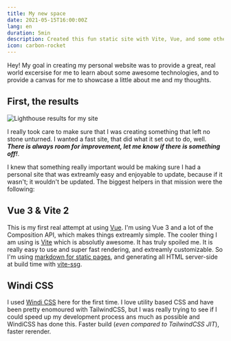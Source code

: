 ```yaml
---
title: My new space
date: 2021-05-15T16:00:00Z
lang: en
duration: 5min
description: Created this fun static site with Vite, Vue, and some other fun stuff. Hope you enjoy!
icon: carbon-rocket
---
```

Hey! My goal in creating my personal website was to provide a great, real world excersise for me to learn about some awesome technologies, and to provide a canvas for me to showcase a little about me and my thoughts.

## First, the results
![Lighthouse results for my site](/lighthouse.png "Lighthouse results for my site")

I really took care to make sure that I was creating something that left no stone unturned. I wanted a fast site, that did what it set out to do, well. _**There is always room for improvement, let me know if there is something off!**_.

I knew that something really important would be making sure I had a personal site that was extreamly easy and enjoyable to update, because if it wasn't; it wouldn't be updated. The biggest helpers in that mission were the following:

## Vue 3 & Vite 2
This is my first real attempt at using [Vue](https://vuejs.org). I'm using Vue 3 and a lot of the Composition API, which makes things extreamly simple. The cooler thing I am using is [Vite](https://vitejs.dev) which is absolutly awesome. It has truly spoiled me. It is really easy to use and super fast rendering, and extreamly customizable. So I'm using [markdown for static pages](https://github.com/antfu/vite-plugin-md), and generating all HTML server-side at build time with [vite-ssg](https://github.com/antfu/vite-ssg).

## Windi CSS
I used [Windi CSS](https://github.com/windicss/windicss) here for the first time. I love utility based CSS and have been pretty enomoured with TailwindCSS, but I was really trying to see if I could speed up my development process ans much as possible and WindiCSS has done this. Faster build (_even compared to TailwindCSS JIT_), faster rerender. 